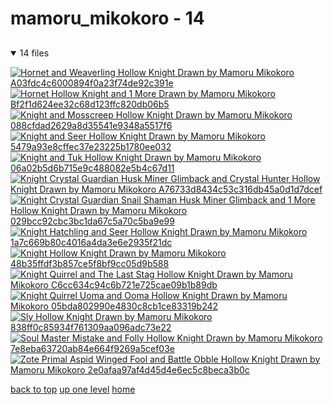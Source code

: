 # mamoru_mikokoro - 14

<a id=""></a>

## [](/README.MD)
<details open>
<summary>14 files</summary>
<p>

[![Hornet and Weaverling Hollow Knight Drawn by Mamoru Mikokoro A03fdc4c6000894f0a23f74de92c391e](/.internals/thumbnails/mobile/hollow%20knight/mamoru_mikokoro/hornet_and_weaverling_hollow_knight_drawn_by_mamoru_mikokoro__a03fdc4c6000894f0a23f74de92c391e.jpg "Hornet and Weaverling Hollow Knight Drawn by Mamoru Mikokoro A03fdc4c6000894f0a23f74de92c391e")](/mobile/hollow%20knight/mamoru_mikokoro/hornet_and_weaverling_hollow_knight_drawn_by_mamoru_mikokoro__a03fdc4c6000894f0a23f74de92c391e.jpg)
[![Hornet Hollow Knight and 1 More Drawn by Mamoru Mikokoro Bf2f1d624ee32c68d123ffc820db06b5](/.internals/thumbnails/mobile/hollow%20knight/mamoru_mikokoro/hornet_hollow_knight_and_1_more_drawn_by_mamoru_mikokoro__bf2f1d624ee32c68d123ffc820db06b5.jpg "Hornet Hollow Knight and 1 More Drawn by Mamoru Mikokoro Bf2f1d624ee32c68d123ffc820db06b5")](/mobile/hollow%20knight/mamoru_mikokoro/hornet_hollow_knight_and_1_more_drawn_by_mamoru_mikokoro__bf2f1d624ee32c68d123ffc820db06b5.jpg)
[![Knight and Mosscreep Hollow Knight Drawn by Mamoru Mikokoro 088cfdad2629a8d35541e9348a5517f6](/.internals/thumbnails/mobile/hollow%20knight/mamoru_mikokoro/knight_and_mosscreep_hollow_knight_drawn_by_mamoru_mikokoro__088cfdad2629a8d35541e9348a5517f6.jpg "Knight and Mosscreep Hollow Knight Drawn by Mamoru Mikokoro 088cfdad2629a8d35541e9348a5517f6")](/mobile/hollow%20knight/mamoru_mikokoro/knight_and_mosscreep_hollow_knight_drawn_by_mamoru_mikokoro__088cfdad2629a8d35541e9348a5517f6.jpg)
[![Knight and Seer Hollow Knight Drawn by Mamoru Mikokoro 5479a93e8cffec37e23225b1780ee032](/.internals/thumbnails/mobile/hollow%20knight/mamoru_mikokoro/knight_and_seer_hollow_knight_drawn_by_mamoru_mikokoro__5479a93e8cffec37e23225b1780ee032.jpg "Knight and Seer Hollow Knight Drawn by Mamoru Mikokoro 5479a93e8cffec37e23225b1780ee032")](/mobile/hollow%20knight/mamoru_mikokoro/knight_and_seer_hollow_knight_drawn_by_mamoru_mikokoro__5479a93e8cffec37e23225b1780ee032.jpg)
[![Knight and Tuk Hollow Knight Drawn by Mamoru Mikokoro 06a02b5d6b715e9c488082e5b4c67d11](/.internals/thumbnails/mobile/hollow%20knight/mamoru_mikokoro/knight_and_tuk_hollow_knight_drawn_by_mamoru_mikokoro__06a02b5d6b715e9c488082e5b4c67d11.jpg "Knight and Tuk Hollow Knight Drawn by Mamoru Mikokoro 06a02b5d6b715e9c488082e5b4c67d11")](/mobile/hollow%20knight/mamoru_mikokoro/knight_and_tuk_hollow_knight_drawn_by_mamoru_mikokoro__06a02b5d6b715e9c488082e5b4c67d11.jpg)
[![Knight Crystal Guardian Husk Miner Glimback and Crystal Hunter Hollow Knight Drawn by Mamoru Mikokoro A76733d8434c53c316db45a0d1d7dcef](/.internals/thumbnails/mobile/hollow%20knight/mamoru_mikokoro/knight_crystal_guardian_husk_miner_glimback_and_crystal_hunter_hollow_knight_drawn_by_mamoru_mikokoro__a76733d8434c53c316db45a0d1d7dcef.jpg "Knight Crystal Guardian Husk Miner Glimback and Crystal Hunter Hollow Knight Drawn by Mamoru Mikokoro A76733d8434c53c316db45a0d1d7dcef")](/mobile/hollow%20knight/mamoru_mikokoro/knight_crystal_guardian_husk_miner_glimback_and_crystal_hunter_hollow_knight_drawn_by_mamoru_mikokoro__a76733d8434c53c316db45a0d1d7dcef.jpg)
[![Knight Crystal Guardian Snail Shaman Husk Miner Glimback and 1 More Hollow Knight Drawn by Mamoru Mikokoro 029bcc92cbc3bc1da67c5a70c5ba9e99](/.internals/thumbnails/mobile/hollow%20knight/mamoru_mikokoro/knight_crystal_guardian_snail_shaman_husk_miner_glimback_and_1_more_hollow_knight_drawn_by_mamoru_mikokoro__029bcc92cbc3bc1da67c5a70c5ba9e99.jpg "Knight Crystal Guardian Snail Shaman Husk Miner Glimback and 1 More Hollow Knight Drawn by Mamoru Mikokoro 029bcc92cbc3bc1da67c5a70c5ba9e99")](/mobile/hollow%20knight/mamoru_mikokoro/knight_crystal_guardian_snail_shaman_husk_miner_glimback_and_1_more_hollow_knight_drawn_by_mamoru_mikokoro__029bcc92cbc3bc1da67c5a70c5ba9e99.jpg)
[![Knight Hatchling and Seer Hollow Knight Drawn by Mamoru Mikokoro 1a7c669b80c4016a4da3e6e2935f21dc](/.internals/thumbnails/mobile/hollow%20knight/mamoru_mikokoro/knight_hatchling_and_seer_hollow_knight_drawn_by_mamoru_mikokoro__1a7c669b80c4016a4da3e6e2935f21dc.jpg "Knight Hatchling and Seer Hollow Knight Drawn by Mamoru Mikokoro 1a7c669b80c4016a4da3e6e2935f21dc")](/mobile/hollow%20knight/mamoru_mikokoro/knight_hatchling_and_seer_hollow_knight_drawn_by_mamoru_mikokoro__1a7c669b80c4016a4da3e6e2935f21dc.jpg)
[![Knight Hollow Knight Drawn by Mamoru Mikokoro 48b35ffdf3b857ce5f8bf9cc05d9b588](/.internals/thumbnails/mobile/hollow%20knight/mamoru_mikokoro/knight_hollow_knight_drawn_by_mamoru_mikokoro__48b35ffdf3b857ce5f8bf9cc05d9b588.jpg "Knight Hollow Knight Drawn by Mamoru Mikokoro 48b35ffdf3b857ce5f8bf9cc05d9b588")](/mobile/hollow%20knight/mamoru_mikokoro/knight_hollow_knight_drawn_by_mamoru_mikokoro__48b35ffdf3b857ce5f8bf9cc05d9b588.jpg)
[![Knight Quirrel and The Last Stag Hollow Knight Drawn by Mamoru Mikokoro C6cc634c94c6b721e725cae09b1b89db](/.internals/thumbnails/mobile/hollow%20knight/mamoru_mikokoro/knight_quirrel_and_the_last_stag_hollow_knight_drawn_by_mamoru_mikokoro__c6cc634c94c6b721e725cae09b1b89db.jpg "Knight Quirrel and The Last Stag Hollow Knight Drawn by Mamoru Mikokoro C6cc634c94c6b721e725cae09b1b89db")](/mobile/hollow%20knight/mamoru_mikokoro/knight_quirrel_and_the_last_stag_hollow_knight_drawn_by_mamoru_mikokoro__c6cc634c94c6b721e725cae09b1b89db.jpg)
[![Knight Quirrel Uoma and Ooma Hollow Knight Drawn by Mamoru Mikokoro 05bda802990e4830c8cb1ce83319b242](/.internals/thumbnails/mobile/hollow%20knight/mamoru_mikokoro/knight_quirrel_uoma_and_ooma_hollow_knight_drawn_by_mamoru_mikokoro__05bda802990e4830c8cb1ce83319b242.png "Knight Quirrel Uoma and Ooma Hollow Knight Drawn by Mamoru Mikokoro 05bda802990e4830c8cb1ce83319b242")](/mobile/hollow%20knight/mamoru_mikokoro/knight_quirrel_uoma_and_ooma_hollow_knight_drawn_by_mamoru_mikokoro__05bda802990e4830c8cb1ce83319b242.png)
[![Sly Hollow Knight Drawn by Mamoru Mikokoro 838ff0c85934f761309aa096adc73e22](/.internals/thumbnails/mobile/hollow%20knight/mamoru_mikokoro/sly_hollow_knight_drawn_by_mamoru_mikokoro__838ff0c85934f761309aa096adc73e22.jpg "Sly Hollow Knight Drawn by Mamoru Mikokoro 838ff0c85934f761309aa096adc73e22")](/mobile/hollow%20knight/mamoru_mikokoro/sly_hollow_knight_drawn_by_mamoru_mikokoro__838ff0c85934f761309aa096adc73e22.jpg)
[![Soul Master Mistake and Folly Hollow Knight Drawn by Mamoru Mikokoro 7e8eba63720ab84e664f9269a5cef03e](/.internals/thumbnails/mobile/hollow%20knight/mamoru_mikokoro/soul_master_mistake_and_folly_hollow_knight_drawn_by_mamoru_mikokoro__7e8eba63720ab84e664f9269a5cef03e.jpg "Soul Master Mistake and Folly Hollow Knight Drawn by Mamoru Mikokoro 7e8eba63720ab84e664f9269a5cef03e")](/mobile/hollow%20knight/mamoru_mikokoro/soul_master_mistake_and_folly_hollow_knight_drawn_by_mamoru_mikokoro__7e8eba63720ab84e664f9269a5cef03e.jpg)
[![Zote Primal Aspid Winged Fool and Battle Obble Hollow Knight Drawn by Mamoru Mikokoro 2e0afaa97af4d45d4e6ec5c8beca3b0c](/.internals/thumbnails/mobile/hollow%20knight/mamoru_mikokoro/zote_primal_aspid_winged_fool_and_battle_obble_hollow_knight_drawn_by_mamoru_mikokoro__2e0afaa97af4d45d4e6ec5c8beca3b0c.jpg "Zote Primal Aspid Winged Fool and Battle Obble Hollow Knight Drawn by Mamoru Mikokoro 2e0afaa97af4d45d4e6ec5c8beca3b0c")](/mobile/hollow%20knight/mamoru_mikokoro/zote_primal_aspid_winged_fool_and_battle_obble_hollow_knight_drawn_by_mamoru_mikokoro__2e0afaa97af4d45d4e6ec5c8beca3b0c.jpg)

</p>
</details>


[back to top](#)
[up one level](/mobile/hollow%20knight/README.MD)
[home](/)

